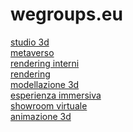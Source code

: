 # wegroups.eu
<a href="https://www.wegroups.eu">studio 3d</a><br>
<a href="https://www.wegroups.eu/metaverso">metaverso</a><br>
<a href="https://www.wegroups.eu/rendering-interni">rendering interni</a><br>
<a href="https://www.wegroups.eu/servizio-rendering-3d">rendering</a><br>
<a href="https://www.wegroups.eu/modellazione-3d">modellazione 3d</a><br>
<a href="https://www.wegroups.eu/esperienze-immersive">esperienza immersiva</a><br>
<a href="https://www.wegroups.eu/showroom-virtuale">showroom virtuale</a><br>
<a href="https://www.wegroups.eu/animazioni-3d" title="video 3d" >animazione 3d</a><br>



